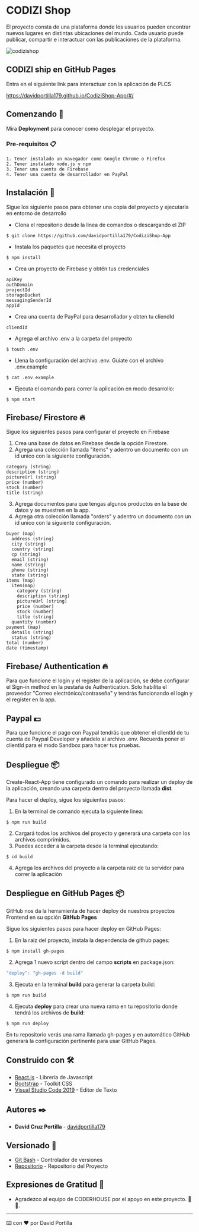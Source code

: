 # CODIZI Shop

El proyecto consta de una plataforma donde los usuarios pueden encontrar nuevos lugares en distintas ubicaciones del mundo. Cada usuario puede publicar, compartir e interactuar con las publicaciones de la plataforma.

![codizishop](https://shop.codiziapp.com/wp-content/uploads/2021/09/COVER-CODIZISHOP.jpg)

## CODIZI ship en **GitHub Pages**
Entra en el siguiente link para interactuar con la aplicación de PLCS

https://davidportilla179.github.io/CodiziShop-App/#/

## Comenzando 🚀

Mira **Deployment** para conocer como desplegar el proyecto.

### Pre-requisitos 📋
```
1. Tener instalado un navegador como Google Chrome o Firefox
2. Tener instalado node.js y npm
3. Tener una cuenta de Firebase
4. Tener una cuenta de desarrollador en PayPal
```

## Instalación 🔧

Sigue los siguiente pasos para obtener una copia del proyecto y ejecutarla en entorno de desarrollo

* Clona el repositorio desde la linea de comandos o descargando el ZIP
```
$ git clone https://github.com/davidportilla179/CodiziShop-App
```
* Instala los paquetes que necesita el proyecto
```
$ npm install
```
* Crea un proyecto de Firebase y obtén tus credenciales
```
apiKey
authDomain
projectId
storageBucket
messagingSenderId
appId
```
* Crea una cuenta de PayPal para desarrollador y obten tu cliendId
```
cliendId
```
* Agrega el archivo .env a la carpeta del proyecto
```
$ touch .env
```
* Llena la configuración del archivo .env. Guiate con el archivo .env.example
```
$ cat .env.example
```
* Ejecuta el comando para correr la aplicación en modo desarrollo:
```
$ npm start
```

## Firebase/ Firestore 🔥
Sigue los siguientes pasos para configurar el proyecto en Firebase

1. Crea una base de datos en Firebase desde la opción Firestore.
2. Agrega una colección llamada "items" y adentro un documento con un id unico con la siguiente configuración.
```
category (string)
description (string)
pictureUrl (string)
price (number)
stock (number)
title (string)
```
3. Agrega documentos para que tengas algunos productos en la base de datos y se muestren en la app.
4. Agrega otra colección llamada "orders" y adentro un documento con un id unico con la siguiente configuración.
```
buyer (map)
  address (string)
  city (string)
  country (string)
  cp (string)
  email (string)
  name (string)
  phone (string)
  state (string)
items (map)
  item(map)
    category (string)
    description (string)
    pictureUrl (string)
    price (number)
    stock (number)
    title (string)
  quantity (number)
payment (map)
  details (string)
  status (string)
total (number)
date (timestamp)
```

## Firebase/ Authentication 🔥
Para que funcione el login y el register de la aplicación, se debe configurar el Sign-in method en la pestaña de Authentication.
Solo habilita el proveedor "Correo electrónico/contraseña" y tendrás funcionando el login y el register en la app.

## Paypal 💵
Para que funcione el pago con Paypal tendrás que obtener el clientId de tu cuenta de Paypal Developer y añadelo al archivo .env.
Recuerda poner el clientId para el modo Sandbox para hacer tus pruebas.

## Despliegue 📦

Create-React-App tiene configurado un comando para realizar un deploy de la aplicación, creando una carpeta dentro del proyecto llamada **dist**.

Para hacer el deploy, sigue los siguientes pasos:

1. En la terminal de comando ejecuta la siguiente linea:
```
$ npm run build
```
2. Cargará todos los archivos del proyecto y generará una carpeta con los archivos comprimidos.
3. Puedes acceder a la carpeta desde la terminal ejecutando:
```
$ cd build
```
4. Agrega los archivos del proyecto a la carpeta raíz de tu servidor para correr la aplicación

## Despliegue en GitHub Pages 📦

GitHub nos da la herramienta de hacer deploy de nuestros proyectos Frontend en su opción **GitHub Pages**

Sigue los siguientes pasos para hacer deploy en GitHub Pages:

1. En la raíz del proyecto, instala la dependencia de github pages:
```
$ npm install gh-pages
```
2. Agrega 1 nuevo script dentro del campo **scripts** en package.json:
```js
"deploy": "gh-pages -d build"
```
3. Ejecuta en la terminal **build** para generar la carpeta build:
```
$ npm run build
```
4. Ejecuta **deploy** para crear una nueva rama en tu repositorio donde tendrá los archivos de **build**:
```
$ npm run deploy
```

En tu repositorio verás una rama llamada gh-pages y en automático GitHub generará la configuración pertinente para usar GitHub Pages.

## Construido con 🛠️

* [React.js](https://es.reactjs.org/) - Librería de Javascript
* [Bootstrap](https://getbootstrap.com/) - Toolkit CSS
* [Visual Studio Code 2019](https://visualstudio.microsoft.com/es/) - Editor de Texto

## Autores ✒️

* **David Cruz Portilla** - [davidportilla179](https://github.com/davidportilla179)

## Versionado 📌

* [Git Bash](https://gitforwindows.org/) - Controlador de versiones
* [Repositorio](https://github.com/davidportilla179/CodiziShop-App) - Repositorio del Proyecto
## Expresiones de Gratitud 🎁

* Agradezco al equipo de CODERHOUSE por el apoyo en este proyecto. 📢🤓.
---
⌨️ con ❤️ por David Portilla